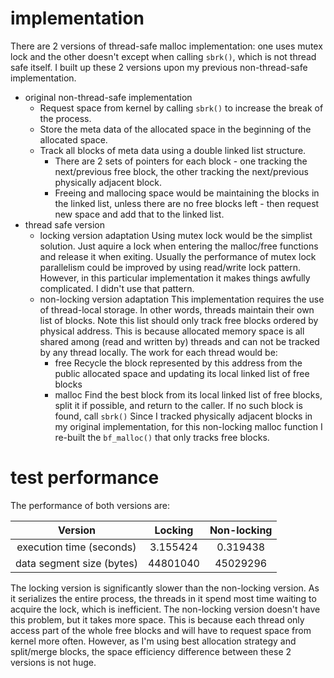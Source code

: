 # implementation

There are 2 versions of thread-safe malloc implementation: one uses mutex lock and the other doesn't except when calling `sbrk()`, which is not thread safe itself. I built up these 2 versions upon my previous non-thread-safe implementation.
- original non-thread-safe implementation
  - Request space from kernel by calling `sbrk()` to increase the break of the process. 
  - Store the meta data of the allocated space in the beginning of the allocated space. 
  - Track all blocks of meta data using a double linked list structure. 
    - There are 2 sets of pointers for each block - one tracking the next/previous free block, the other tracking the next/previous physically adjacent block. 
    - Freeing and mallocing space would be maintaining the blocks in the linked list, unless there are no free blocks left - then request new space and add that to the linked list.
- thread safe version
  - locking version adaptation
  Using mutex lock would be the simplist solution. Just aquire a lock when entering the malloc/free functions and release it when exiting. Usually the performance of mutex lock parallelism could be improved by using read/write lock pattern. However, in this particular implementation it makes things awfully complicated. I didn't use that pattern.
  - non-locking version adaptation
  This implementation requires the use of thread-local storage. In other words, threads maintain their own list of blocks. Note this list should only track free blocks ordered by physical address. This is because allocated memory space is all shared among (read and written by) threads and can not be tracked by any thread locally. 
  The work for each thread would be:
      - free
      Recycle the block represented by this address from the public allocated space and updating its local linked list of free blocks
      - malloc
      Find the best block from its local linked list of free blocks, split it if possible, and return to the caller. If no such block is found, call `sbrk()`
      Since I tracked physically adjacent blocks in my original implementation, for this non-locking malloc function I re-built the `bf_malloc()` that only tracks free blocks.
      
      
# test performance

The performance of both versions are:

|          Version          | Locking  | Non-locking |
| :-----------------------: | :------: | :---------: |
| execution time (seconds)  | 3.155424 |  0.319438   |
| data segment size (bytes) | 44801040 |  45029296   |

The locking version is significantly slower than the non-locking version. As it serializes the entire process, the threads in it spend most time waiting to acquire the lock, which is inefficient. The non-locking version doesn't have this problem, but it takes more space. This is because each thread only access part of the whole free blocks and will have to request space from kernel more often. However, as I'm using best allocation strategy and split/merge blocks, the space efficiency difference between these 2 versions is not huge.
